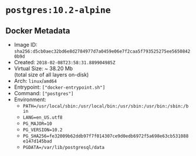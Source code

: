 # `postgres:10.2-alpine`

## Docker Metadata

- Image ID: `sha256:d5cb0aec32bd6e8d2784977d7a0459e06e7f2caa5f793525275ee56508420b9d`
- Created: `2018-02-08T23:58:31.889904985Z`
- Virtual Size: ~ 38.20 Mb  
  (total size of all layers on-disk)
- Arch: `linux`/`amd64`
- Entrypoint: `["docker-entrypoint.sh"]`
- Command: `["postgres"]`
- Environment:
  - `PATH=/usr/local/sbin:/usr/local/bin:/usr/sbin:/usr/bin:/sbin:/bin`
  - `LANG=en_US.utf8`
  - `PG_MAJOR=10`
  - `PG_VERSION=10.2`
  - `PG_SHA256=fe32009b62ddb97f7f014307ce9d0edb6972f5a698e63cb531088e147d145bad`
  - `PGDATA=/var/lib/postgresql/data`
